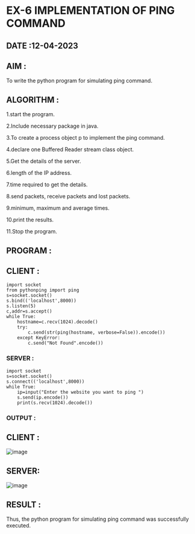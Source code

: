 # EX-6 IMPLEMENTATION OF PING COMMAND
## DATE :12-04-2023
## AIM :
To write the python program for simulating ping command.

## ALGORITHM :
1.start the program.

2.Include necessary package in java.

3.To create a process object p to implement the ping command.

4.declare one Buffered Reader stream class object.

5.Get the details of the server.

6.length of the IP address.

7.time required to get the details.

8.send packets, receive packets and lost packets.

9.minimum, maximum and average times.

10.print the results.

11.Stop the program.

## PROGRAM :
## CLIENT :
```
import socket
from pythonping import ping
s=socket.socket()
s.bind(('localhost',8000))
s.listen(5)
c,addr=s.accept()
while True:
    hostname=c.recv(1024).decode()
    try:
        c.send(str(ping(hostname, verbose=False)).encode())
    except KeyError:
        c.send("Not Found".encode())
 ```
### SERVER :
```
import socket
s=socket.socket()
s.connect(('localhost',8000))
while True:
    ip=input("Enter the website you want to ping ")
    s.send(ip.encode())
    print(s.recv(1024).decode())
```
### OUTPUT :
## CLIENT :
![image](https://github.com/VinithaNaidu/EX-6/assets/121166004/2214ba6f-40d0-426b-bfe1-878e40330584)


## SERVER:
![image](https://github.com/VinithaNaidu/EX-6/assets/121166004/ee5c740b-87c1-4856-a428-73f1cde1052f)


## RESULT :
Thus, the python program for simulating ping command was successfully executed.
